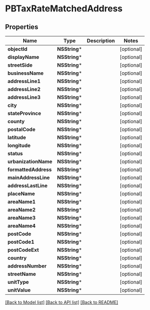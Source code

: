 # PBTaxRateMatchedAddress

## Properties
Name | Type | Description | Notes
------------ | ------------- | ------------- | -------------
**objectId** | **NSString*** |  | [optional] 
**displayName** | **NSString*** |  | [optional] 
**streetSide** | **NSString*** |  | [optional] 
**businessName** | **NSString*** |  | [optional] 
**addressLine1** | **NSString*** |  | [optional] 
**addressLine2** | **NSString*** |  | [optional] 
**addressLine3** | **NSString*** |  | [optional] 
**city** | **NSString*** |  | [optional] 
**stateProvince** | **NSString*** |  | [optional] 
**county** | **NSString*** |  | [optional] 
**postalCode** | **NSString*** |  | [optional] 
**latitude** | **NSString*** |  | [optional] 
**longitude** | **NSString*** |  | [optional] 
**status** | **NSString*** |  | [optional] 
**urbanizationName** | **NSString*** |  | [optional] 
**formattedAddress** | **NSString*** |  | [optional] 
**mainAddressLine** | **NSString*** |  | [optional] 
**addressLastLine** | **NSString*** |  | [optional] 
**placeName** | **NSString*** |  | [optional] 
**areaName1** | **NSString*** |  | [optional] 
**areaName2** | **NSString*** |  | [optional] 
**areaName3** | **NSString*** |  | [optional] 
**areaName4** | **NSString*** |  | [optional] 
**postCode** | **NSString*** |  | [optional] 
**postCode1** | **NSString*** |  | [optional] 
**postCodeExt** | **NSString*** |  | [optional] 
**country** | **NSString*** |  | [optional] 
**addressNumber** | **NSString*** |  | [optional] 
**streetName** | **NSString*** |  | [optional] 
**unitType** | **NSString*** |  | [optional] 
**unitValue** | **NSString*** |  | [optional] 

[[Back to Model list]](../README.md#documentation-for-models) [[Back to API list]](../README.md#documentation-for-api-endpoints) [[Back to README]](../README.md)


